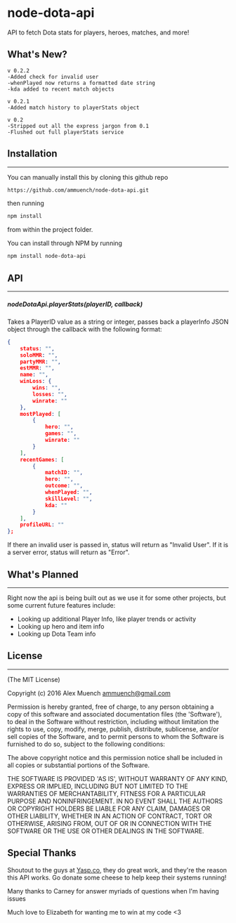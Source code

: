 # node-dota-api
API to fetch Dota stats for players, heroes, matches, and more!

## What's New? ##
	v 0.2.2
	-Added check for invalid user
	-whenPlayed now returns a formatted date string
	-kda added to recent match objects

	v 0.2.1
	-Added match history to playerStats object

    v 0.2
    -Stripped out all the express jargon from 0.1
    -Flushed out full playerStats service

## Installation ##
------
You can manually install this by cloning this github repo
```bash
https://github.com/ammuench/node-dota-api.git
```
then running 
```bash
npm install
```
from within the project folder.

You can install through NPM by running
```bash
npm install node-dota-api
```

## API ##
------
##### nodeDotaApi.playerStats(*playerID*, *callback*)
Takes a PlayerID value as a string or integer, passes back a playerInfo JSON object through the callback with the following format:
```json
{
    status: "",
    soloMMR: "",
    partyMMR: "",
    estMMR: "",
    name: "",
    winLoss: {
        wins: "",
        losses: "",
        winrate: ""
    },
    mostPlayed: [
		{
            hero: "",
            games: "",
            winrate: ""
        }
    ],
    recentGames: [
		{
		    matchID: "",
		    hero: "",
		    outcome: "",
		    whenPlayed: "",
		    skillLevel: "",
		    kda: ""
		}
    ],
    profileURL: ""
};
```

If there an invalid user is passed in, status will return as "Invalid User".  If it is a server error, status will return as "Error".


## What's Planned ##
-----
Right now the api is being built out as we use it for some other projects, but some current future features include:

* Looking up additional Player Info, like player trends or activity
* Looking up hero and item info
* Looking up Dota Team info


## License ##
-----
(The MIT License)

Copyright (c) 2016 Alex Muench <ammuench@gmail.com>

Permission is hereby granted, free of charge, to any person obtaining a copy of this software and associated documentation files (the 'Software'), to deal in the Software without restriction, including without limitation the rights to use, copy, modify, merge, publish, distribute, sublicense, and/or sell copies of the Software, and to permit persons to whom the Software is furnished to do so, subject to the following conditions:

The above copyright notice and this permission notice shall be included in all copies or substantial portions of the Software.

THE SOFTWARE IS PROVIDED 'AS IS', WITHOUT WARRANTY OF ANY KIND, EXPRESS OR IMPLIED, INCLUDING BUT NOT LIMITED TO THE WARRANTIES OF MERCHANTABILITY, FITNESS FOR A PARTICULAR PURPOSE AND NONINFRINGEMENT. IN NO EVENT SHALL THE AUTHORS OR COPYRIGHT HOLDERS BE LIABLE FOR ANY CLAIM, DAMAGES OR OTHER LIABILITY, WHETHER IN AN ACTION OF CONTRACT, TORT OR OTHERWISE, ARISING FROM, OUT OF OR IN CONNECTION WITH THE SOFTWARE OR THE USE OR OTHER DEALINGS IN THE SOFTWARE.

## Special Thanks ##

Shoutout to the guys at [Yasp.co](http://yasp.co), they do great work, and they're the reason this API works.  Go donate some cheese to help keep their systems running!

Many thanks to Carney for answer myriads of questions when I'm having issues

Much love to Elizabeth for wanting me to win at my code <3

